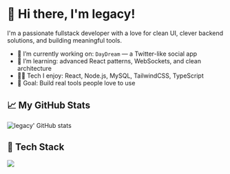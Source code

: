# 👋 Hi there, I'm legacy!

I'm a passionate fullstack developer with a love for clean UI, clever backend solutions, and building meaningful tools.

- 🔭 I’m currently working on: `DayDream` — a Twitter-like social app
- 🌱 I’m learning: advanced React patterns, WebSockets, and clean architecture
- 👨‍💻 Tech I enjoy: React, Node.js, MySQL, TailwindCSS, TypeScript
- 🎯 Goal: Build real tools people love to use

## 📈 My GitHub Stats

![legacy' GitHub stats](https://github-readme-stats.vercel.app/api?username=rosessix&show_icons=true&theme=radical)

## 🧰 Tech Stack
<img src="https://skillicons.dev/icons?i=react,tailwind,ts,nodejs,mysql,git" />

